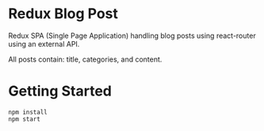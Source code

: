 # Redux Blog Post

Redux SPA (Single Page Application) handling blog posts using react-router using an external API.

All posts contain: title, categories, and content.

# Getting Started

```
npm install
npm start
```